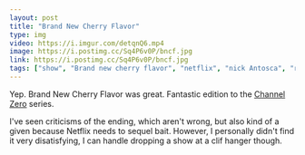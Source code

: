 ```yaml
---
layout: post
title: "Brand New Cherry Flavor"
type: img
video: https://i.imgur.com/detqnQ6.mp4
image: https://i.postimg.cc/Sq4P6v0P/bncf.jpg
link: https://i.postimg.cc/Sq4P6v0P/bncf.jpg
tags: ["show", "Brand new cherry flavor", "netflix", "nick Antosca", "recommended"]
---
```


Yep.  Brand New Cherry Flavor was great.  Fantastic edition to the [Channel Zero](https://saturdayxiii.github.io/2021/08/02/Channel-Zero-Dream-Door/) series.

I've seen criticisms of the ending, which aren't wrong, but also kind of a given because Netflix needs to sequel bait.  However, I personally didn't find it very disatisfying, I can handle dropping a show at a clif hanger though.
